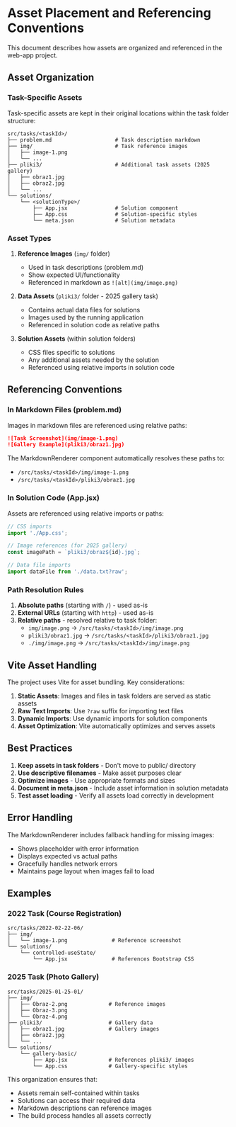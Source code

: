 # Asset Placement and Referencing Conventions

This document describes how assets are organized and referenced in the web-app project.

## Asset Organization

### Task-Specific Assets
Task-specific assets are kept in their original locations within the task folder structure:

```
src/tasks/<taskId>/
├── problem.md                    # Task description markdown
├── img/                          # Task reference images
│   ├── image-1.png
│   └── ...
├── pliki3/                       # Additional task assets (2025 gallery)
│   ├── obraz1.jpg
│   ├── obraz2.jpg
│   └── ...
└── solutions/
    └── <solutionType>/
        ├── App.jsx               # Solution component
        ├── App.css               # Solution-specific styles
        └── meta.json             # Solution metadata
```

### Asset Types

1. **Reference Images** (`img/` folder)
   - Used in task descriptions (problem.md)
   - Show expected UI/functionality
   - Referenced in markdown as `![alt](img/image.png)`

2. **Data Assets** (`pliki3/` folder - 2025 gallery task)
   - Contains actual data files for solutions
   - Images used by the running application
   - Referenced in solution code as relative paths

3. **Solution Assets** (within solution folders)
   - CSS files specific to solutions
   - Any additional assets needed by the solution
   - Referenced using relative imports in solution code

## Referencing Conventions

### In Markdown Files (problem.md)
Images in markdown files are referenced using relative paths:

```markdown
![Task Screenshot](img/image-1.png)
![Gallery Example](pliki3/obraz1.jpg)
```

The MarkdownRenderer component automatically resolves these paths to:
- `/src/tasks/<taskId>/img/image-1.png`
- `/src/tasks/<taskId>/pliki3/obraz1.jpg`

### In Solution Code (App.jsx)
Assets are referenced using relative imports or paths:

```javascript
// CSS imports
import './App.css';

// Image references (for 2025 gallery)
const imagePath = `pliki3/obraz${id}.jpg`;

// Data file imports
import dataFile from './data.txt?raw';
```

### Path Resolution Rules

1. **Absolute paths** (starting with `/`) - used as-is
2. **External URLs** (starting with `http`) - used as-is  
3. **Relative paths** - resolved relative to task folder:
   - `img/image.png` → `/src/tasks/<taskId>/img/image.png`
   - `pliki3/obraz1.jpg` → `/src/tasks/<taskId>/pliki3/obraz1.jpg`
   - `./img/image.png` → `/src/tasks/<taskId>/img/image.png`

## Vite Asset Handling

The project uses Vite for asset bundling. Key considerations:

1. **Static Assets**: Images and files in task folders are served as static assets
2. **Raw Text Imports**: Use `?raw` suffix for importing text files
3. **Dynamic Imports**: Use dynamic imports for solution components
4. **Asset Optimization**: Vite automatically optimizes and serves assets

## Best Practices

1. **Keep assets in task folders** - Don't move to public/ directory
2. **Use descriptive filenames** - Make asset purposes clear
3. **Optimize images** - Use appropriate formats and sizes
4. **Document in meta.json** - Include asset information in solution metadata
5. **Test asset loading** - Verify all assets load correctly in development

## Error Handling

The MarkdownRenderer includes fallback handling for missing images:

- Shows placeholder with error information
- Displays expected vs actual paths
- Gracefully handles network errors
- Maintains page layout when images fail to load

## Examples

### 2022 Task (Course Registration)
```
src/tasks/2022-02-22-06/
├── img/
│   └── image-1.png              # Reference screenshot
└── solutions/
    └── controlled-useState/
        └── App.jsx              # References Bootstrap CSS
```

### 2025 Task (Photo Gallery)
```
src/tasks/2025-01-25-01/
├── img/
│   ├── Obraz-2.png             # Reference images
│   ├── Obraz-3.png
│   └── Obraz-4.png
├── pliki3/                     # Gallery data
│   ├── obraz1.jpg              # Gallery images
│   ├── obraz2.jpg
│   └── ...
└── solutions/
    └── gallery-basic/
        ├── App.jsx             # References pliki3/ images
        └── App.css             # Gallery-specific styles
```

This organization ensures that:
- Assets remain self-contained within tasks
- Solutions can access their required data
- Markdown descriptions can reference images
- The build process handles all assets correctly
